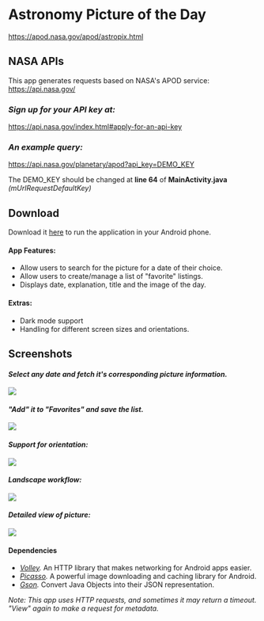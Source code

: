 # Astronomy Picture of the Day
https://apod.nasa.gov/apod/astropix.html

## NASA APIs ##
This app generates requests based on NASA's APOD service:
https://api.nasa.gov/

### *Sign up for your API key at:* ###
https://api.nasa.gov/index.html#apply-for-an-api-key

### *An example query:* ###
https://api.nasa.gov/planetary/apod?api_key=DEMO_KEY

The DEMO_KEY should be changed at **line 64** of **MainActivity.java** *(mUrlRequestDefaultKey)*

## Download ##
Download it [here](https://raw.githubusercontent.com/PrasoonDhaneshwar/Astronomy-Photo-Of-The-Day-Android/main/Astronomy-Picture-of-the-Day-v1.0.apk) to run the application in your Android phone.

#### App Features: ####
- Allow users to search for the picture for a date of their choice.
- Allow users to create/manage a list of "favorite" listings.
- Displays date, explanation, title and the image of the day.


#### Extras: ####
- Dark mode support
- Handling for different screen sizes and orientations.


## Screenshots ##
#### *Select any date and fetch it's corresponding picture information.* ####

![](images/MainPage.jpg)

#### *"Add" it to "Favorites" and save the list.* ####

![](images/ListOfImages.jpg)

#### *Support for orientation:* ####

![](images/MainPageLandscape.jpg)

#### *Landscape workflow:* ####

![](images/LandscapeFlow.jpg)

#### *Detailed view of picture:* ####

![](images/DetailImage.jpg)


#### Dependencies ####

- *[Volley](https://developer.android.com/training/volley*/).* An HTTP library that makes networking for Android apps easier.
- *[Picasso](https://square.github.io/picasso/).* A powerful image downloading and caching library for Android.
- *[Gson](https://github.com/google/gson).* Convert Java Objects into their JSON representation.

*Note: This app uses HTTP requests, and sometimes it may return a timeout. "View" again to make a request for metadata.*
